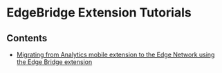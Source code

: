 # EdgeBridge Extension Tutorials

## Contents
* [Migrating from Analytics mobile extension to the Edge Network using the Edge Bridge extension](./edge-bridge-tutorial.md)